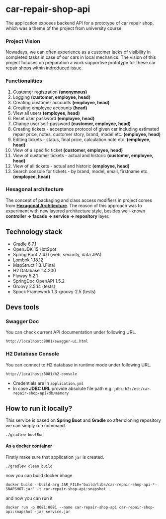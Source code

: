 # car-repair-shop-api

The application exposes backend API for a prototype of car repair shop, 
which was a theme of the project from university course.

### Project Vision

Nowadays, we can often experience as a customer lacks of visibility
in completed tasks in case of our cars in local mechanics. 
The vision of this project focuses on preparation a work supportive prototype
for these car repair shops within indroduced issue.

### Functionalities

 1. Customer registration **(anonymous)**
 2. Logging **(customer, employee, head)**
 3. Creating customer accounts **(employee, head)**
 4. Creating employee accounts **(head)**
 5. View all users **(employee, head)**
 6. Reset user password **(employee, head)**
 7. Change user self-password **(customer, employee, head)**
 8. Creating tickets - acceptance protocol of given car including 
 estimated repair price, notes, customer story, brand, model etc. **(employee, head)**
 9. Editing tickets - status, final price, calculation note etc. **(employee, head)**
 10. View of a specific ticket **(customer, employee, head)**
 11. View of customer tickets - actual and historic **(customer, employee, head)**
 12. View of all tickets - actual and historic **(employee, head)**
 13. Search console for tickets - by brand, model, email, firstname etc. **(employee, head)**

### Hexagonal architecture

The concept of packaging and class access modifiers in project comes from 
**[Hexagonal Architecture](https://reflectoring.io/spring-hexagonal/)**.
The reason of this approach was to experiment with new layered architecture style,
besides well-known **controller -> facade -> service -> repository** layer.

## Technology stack

- Gradle 6.7.1
- OpenJDK 15 HotSpot
- Spring Boot 2.4.0 (web, security, data JPA)
- Lombok 1.18.12
- MapStruct 1.3.1.Final
- H2 Database 1.4.200
- Flyway 5.2.1
- SpringDoc OpenAPI 1.5.2
- Groovy 2.5.14 (tests)
- Spock Framework 1.3-groovy-2.5 (tests)

## Devs tools
### Swagger Doc

You can check current API documentation under following URL.

`http://localhost:8081/swagger-ui.html`

### H2 Database Console

You can connect to H2 database in runtime mode under following URL.

`http://localhost:8081/h2-console`

- Credentials are in `application.yml`
- In case **JDBC URL** provide absolute file path e.g. `jdbc:h2:/etc/car-repair-shop-api/db/memory`

## How to run it locally?

This service is based on **Spring Boot** and **Gradle** so after cloning repository we can simply run command.
```
./gradlew bootRun
```

#### As a docker container
Firstly make sure that application `jar` is created.
```
./gradlew clean build
```
now you can build docker image
```
docker build --build-arg JAR_FILE='build/libs/car-repair-shop-api-*-SNAPSHOT.jar' -t car-repair-shop-api:snapshot .
```
and now you can run it
```
docker run -p 8081:8081 --name car-repair-shop-api car-repair-shop-api:snapshot -jar service.jar
```
